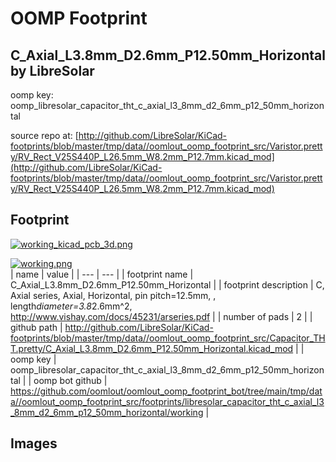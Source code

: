 # OOMP Footprint  
## C_Axial_L3.8mm_D2.6mm_P12.50mm_Horizontal  by LibreSolar  
  
oomp key: oomp_libresolar_capacitor_tht_c_axial_l3_8mm_d2_6mm_p12_50mm_horizontal  
  
source repo at: [http://github.com/LibreSolar/KiCad-footprints/blob/master/tmp/data//oomlout_oomp_footprint_src/Varistor.pretty/RV_Rect_V25S440P_L26.5mm_W8.2mm_P12.7mm.kicad_mod](http://github.com/LibreSolar/KiCad-footprints/blob/master/tmp/data//oomlout_oomp_footprint_src/Varistor.pretty/RV_Rect_V25S440P_L26.5mm_W8.2mm_P12.7mm.kicad_mod)  
## Footprint  
  
[![working_kicad_pcb_3d.png](working_kicad_pcb_3d_600.png)](working_kicad_pcb_3d.png)  
  
[![working.png](working_600.png)](working.png)  
| name | value | 
| --- | --- | 
| footprint name | C_Axial_L3.8mm_D2.6mm_P12.50mm_Horizontal | 
| footprint description | C, Axial series, Axial, Horizontal, pin pitch=12.5mm, , length*diameter=3.8*2.6mm^2, http://www.vishay.com/docs/45231/arseries.pdf | 
| number of pads | 2 | 
| github path | http://github.com/LibreSolar/KiCad-footprints/blob/master/tmp/data//oomlout_oomp_footprint_src/Capacitor_THT.pretty/C_Axial_L3.8mm_D2.6mm_P12.50mm_Horizontal.kicad_mod | 
| oomp key | oomp_libresolar_capacitor_tht_c_axial_l3_8mm_d2_6mm_p12_50mm_horizontal | 
| oomp bot github | https://github.com/oomlout/oomlout_oomp_footprint_bot/tree/main/tmp/data//oomlout_oomp_footprint_src/footprints/libresolar_capacitor_tht_c_axial_l3_8mm_d2_6mm_p12_50mm_horizontal/working | 
## Images  
